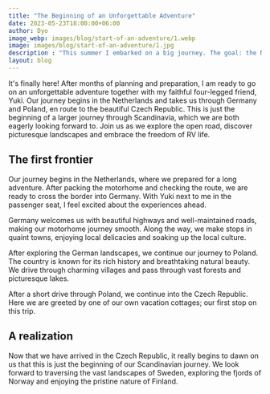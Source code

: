 ```yaml
---
title: "The Beginning of an Unforgettable Adventure"
date: 2023-05-23T18:00:00+06:00
author: Dyo
image_webp: images/blog/start-of-an-adventure/1.webp
image: images/blog/start-of-an-adventure/1.jpg
description : "This summer I embarked on a big journey. The goal: the North Cape. In my blog I will take you on my journey."
layout: blog
---
```


It's finally here! After months of planning and preparation, I am ready to go on an unforgettable adventure together with my faithful four-legged friend, Yuki. Our journey begins in the Netherlands and takes us through Germany and Poland, en route to the beautiful Czech Republic. This is just the beginning of a larger journey through Scandinavia, which we are both eagerly looking forward to. Join us as we explore the open road, discover picturesque landscapes and embrace the freedom of RV life.

## The first frontier
Our journey begins in the Netherlands, where we prepared for a long adventure. After packing the motorhome and checking the route, we are ready to cross the border into Germany. With Yuki next to me in the passenger seat, I feel excited about the experiences ahead.

Germany welcomes us with beautiful highways and well-maintained roads, making our motorhome journey smooth. Along the way, we make stops in quaint towns, enjoying local delicacies and soaking up the local culture.

After exploring the German landscapes, we continue our journey to Poland. The country is known for its rich history and breathtaking natural beauty. We drive through charming villages and pass through vast forests and picturesque lakes.

After a short drive through Poland, we continue into the Czech Republic. Here we are greeted by one of our own vacation cottages; our first stop on this trip.

## A realization
Now that we have arrived in the Czech Republic, it really begins to dawn on us that this is just the beginning of our Scandinavian journey. We look forward to traversing the vast landscapes of Sweden, exploring the fjords of Norway and enjoying the pristine nature of Finland.
